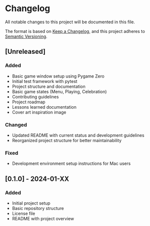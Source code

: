 # Changelog

All notable changes to this project will be documented in this file.

The format is based on [Keep a Changelog](https://keepachangelog.com/en/1.0.0/),
and this project adheres to [Semantic Versioning](https://semver.org/spec/v2.0.0.html).

## [Unreleased]

### Added
- Basic game window setup using Pygame Zero
- Initial test framework with pytest
- Project structure and documentation
- Basic game states (Menu, Playing, Celebration)
- Contributing guidelines
- Project roadmap
- Lessons learned documentation
- Cover art inspiration image

### Changed
- Updated README with current status and development guidelines
- Reorganized project structure for better maintainability

### Fixed
- Development environment setup instructions for Mac users

## [0.1.0] - 2024-01-XX

### Added
- Initial project setup
- Basic repository structure
- License file
- README with project overview
